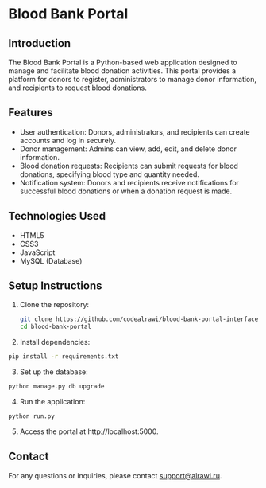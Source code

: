 # Blood Bank Portal

## Introduction
The Blood Bank Portal is a Python-based web application designed to manage and facilitate blood donation activities. This portal provides a platform for donors to register, administrators to manage donor information, and recipients to request blood donations.

## Features
- User authentication: Donors, administrators, and recipients can create accounts and log in securely.
- Donor management: Admins can view, add, edit, and delete donor information.
- Blood donation requests: Recipients can submit requests for blood donations, specifying blood type and quantity needed.
- Notification system: Donors and recipients receive notifications for successful blood donations or when a donation request is made.

## Technologies Used
- HTML5
- CSS3
- JavaScript
- MySQL (Database)

## Setup Instructions
1. Clone the repository:
   ```bash
   git clone https://github.com/codealrawi/blood-bank-portal-interface.git
   cd blood-bank-portal

2. Install dependencies:
```bash
pip install -r requirements.txt
```
3. Set up the database:
```bash
python manage.py db upgrade
```
4. Run the application:
```bash
python run.py
```
5. Access the portal at http://localhost:5000.

## Contact
For any questions or inquiries, please contact support@alrawi.ru.
